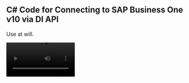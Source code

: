 C# Code for Connecting to SAP Business One v10 via DI API
---
Use at will.

<video src='https://youtu.be/uChn34PAgbg' width=180/>
